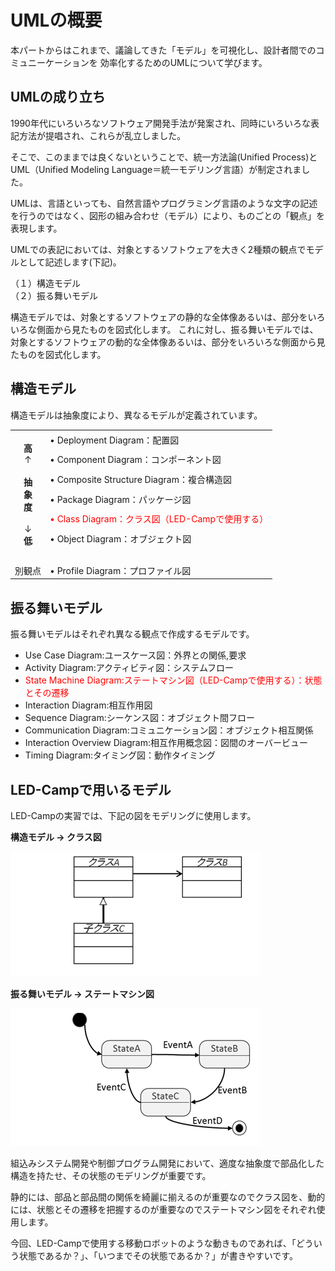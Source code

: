 # UMLの概要

本パートからはこれまで、議論してきた「モデル」を可視化し、設計者間でのコミュニーケーションを
効率化するためのUMLについて学びます。

## UMLの成り立ち

1990年代にいろいろなソフトウェア開発手法が発案され、同時にいろいろな表記方法が提唱され、これらが乱立しました。  

そこで、このままでは良くないということで、統一方法論(Unified Process)とUML（Unified Modeling Language＝統一モデリング言語）が制定されました。  

UMLは、言語といっても、自然言語やプログラミング言語のような文字の記述を行うのではなく、図形の組み合わせ（モデル）により、ものごとの「観点」を表現します。   

UMLでの表記においては、対象とするソフトウェアを大きく2種類の観点でモデルとして記述します(下記)。  

（１）構造モデル  
（２）振る舞いモデル  

構造モデルでは、対象とするソフトウェアの静的な全体像あるいは、部分をいろいろな側面から見たものを図式化します。
これに対し、振る舞いモデルでは、対象とするソフトウェアの動的な全体像あるいは、部分をいろいろな側面から見たものを図式化します。

## 構造モデル

構造モデルは抽象度により、異なるモデルが定義されています。

<table class="table table-bordered"><tbody><tr><td rowspan="6" style="text-align:center; vertical-align:middle"><br><b>高</b><br>↑<br><br><b>抽<br>象<br>度</b><br><br>↓<br><b>低</b></td><td>• Deployment Diagram：配置図<br></td></tr><tr><td>• Component Diagram：コンポーネント図<br></td></tr><tr><td>• Composite Structure Diagram：複合構造図<br></td></tr><tr><td>• Package Diagram：パッケージ図<br></td></tr><tr><td><font color="#ff0000">• Class Diagram：クラス図（LED-Campで使用する）</font><br></td></tr><tr><td>• Object Diagram：オブジェクト図<br></td></tr><tr><td colspan="2"><br></td></tr><tr><td style="text-align:center">別観点</td><td>• Profile Diagram：プロファイル図<br></td></tr></tbody></table>

## 振る舞いモデル

振る舞いモデルはそれぞれ異なる観点で作成するモデルです。


- Use Case Diagram:ユースケース図：外界との関係,要求
- Activity Diagram:アクティビティ図：システムフロー
- <font color="red">State Machine Diagram:ステートマシン図（LED-Campで使用する）：状態とその遷移</font>
- Interaction Diagram:相互作用図
- Sequence Diagram:シーケンス図：オブジェクト間フロー
- Communication Diagram:コミュニケーション図：オブジェクト相互関係
- Interaction Overview Diagram:相互作用概念図：図間のオーバービュー
- Timing Diagram:タイミング図：動作タイミング

## LED-Campで用いるモデル

LED-Campの実習では、下記の図をモデリングに使用します。

**構造モデル → クラス図**

<img src="img/LED-Camp5_UML_pic1.png">

**振る舞いモデル → ステートマシン図**

<img src="img/LED-Camp5_UML_pic2.png">

組込みシステム開発や制御プログラム開発において、適度な抽象度で部品化した構造を持たせ、その状態のモデリングが重要です。  

静的には、部品と部品間の関係を綺麗に揃えるのが重要なのでクラス図を、動的には、状態とその遷移を把握するのが重要なのでステートマシン図をそれぞれ使用します。  

今回、LED-Campで使用する移動ロボットのような動きものであれば、「どういう状態であるか？」、「いつまでその状態であるか？」が書きやすいです。  

